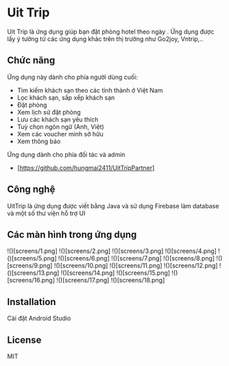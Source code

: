 # Uit Trip
Uit Trip là ứng dụng giúp bạn đặt phòng hotel theo ngày . Ứng dụng  được  lấy ý  tưởng  từ các ứng dụng khác trên thị trường như Go2joy, Vntrip,..
## Chức năng
Ứng dụng này dành cho phía người dùng cuối:
- Tìm kiếm khách sạn theo các tỉnh thành ở Việt  Nam
- Lọc khách sạn, sắp xếp khách sạn
- Đặt phòng 
- Xem lịch sử đặt phòng
- Lưu các khách sạn yêu thích
- Tuỳ chọn ngôn ngữ (Anh, Việt)
- Xem các voucher mình sở hữu
- Xem thông báo 

Ứng dụng dành cho phía đối tác và admin
- [https://github.com/hungmai2411/UitTripPartner]

## Công nghệ
UitTrip là ứng dụng được viết bằng Java  và sử dụng Firebase làm database và một số thư viện hỗ trợ UI

## Các màn hình trong ứng dụng
!()[screens/1.png]
!()[screens/2.png]
!()[screens/3.png]
!()[screens/4.png]
!()[screens/5.png]
!()[screens/6.png]
!()[screens/7.png]
!()[screens/8.png]
!()[screens/9.png]
!()[screens/10.png]
!()[screens/11.png]
!()[screens/12.png]
!()[screens/13.png]
!()[screens/14.png]
!()[screens/15.png]
!()[screens/16.png]
!()[screens/17.png]
!()[screens/18.png]
## Installation
Cài đặt Android Studio

## License
MIT



